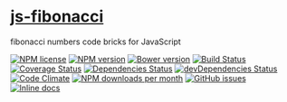 [js-fibonacci](http://aureooms.github.io/js-fibonacci)
==

fibonacci numbers code bricks for JavaScript

[![NPM license](http://img.shields.io/npm/l/aureooms-js-fibonacci.svg?style=flat)](https://raw.githubusercontent.com/aureooms/js-fibonacci/master/LICENSE)
[![NPM version](http://img.shields.io/npm/v/aureooms-js-fibonacci.svg?style=flat)](https://www.npmjs.org/package/aureooms-js-fibonacci)
[![Bower version](http://img.shields.io/bower/v/aureooms-js-fibonacci.svg?style=flat)](http://bower.io/search/?q=aureooms-js-fibonacci)
[![Build Status](http://img.shields.io/travis/aureooms/js-fibonacci.svg?style=flat)](https://travis-ci.org/aureooms/js-fibonacci)
[![Coverage Status](http://img.shields.io/coveralls/aureooms/js-fibonacci.svg?style=flat)](https://coveralls.io/r/aureooms/js-fibonacci)
[![Dependencies Status](http://img.shields.io/david/aureooms/js-fibonacci.svg?style=flat)](https://david-dm.org/aureooms/js-fibonacci#info=dependencies)
[![devDependencies Status](http://img.shields.io/david/dev/aureooms/js-fibonacci.svg?style=flat)](https://david-dm.org/aureooms/js-fibonacci#info=devDependencies)
[![Code Climate](http://img.shields.io/codeclimate/github/aureooms/js-fibonacci.svg?style=flat)](https://codeclimate.com/github/aureooms/js-fibonacci)
[![NPM downloads per month](http://img.shields.io/npm/dm/aureooms-js-fibonacci.svg?style=flat)](https://www.npmjs.org/package/aureooms-js-fibonacci)
[![GitHub issues](http://img.shields.io/github/issues/aureooms/js-fibonacci.svg?style=flat)](https://github.com/aureooms/js-fibonacci/issues)
[![Inline docs](http://inch-ci.org/github/aureooms/js-fibonacci.svg?branch=master&style=shields)](http://inch-ci.org/github/aureooms/js-fibonacci)
